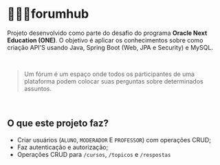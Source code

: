 # 👩🏽‍💻forumhub

Projeto desenvolvido como parte do desafio do programa **Oracle Next Education (ONE)**. O objetivo é aplicar os conhecimentos sobre como criação API'S usando Java, Spring Boot (Web, JPA e Security) e MySQL.

</br>

> Um fórum é um espaço onde todos os participantes de uma plataforma podem colocar suas perguntas sobre determinados assuntos.
</br>

## O que este projeto faz?
- Criar usuários (`ALUNO`, `MODERADOR` E `PROFESSOR`) com operações CRUD;
- Faz autenticação e autorização;
- Operações CRUD para `/cursos`, `/topicos` e `/respostas`
